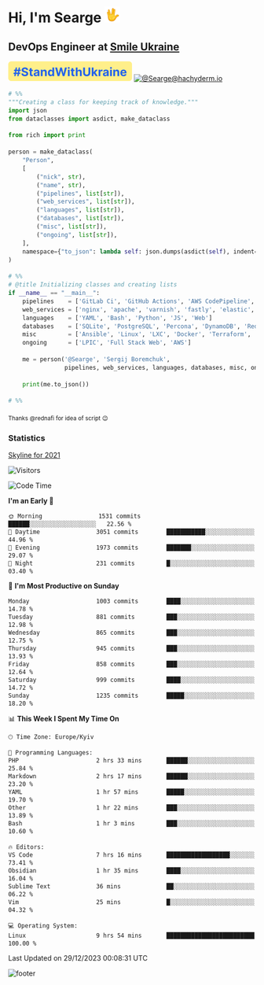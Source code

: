 # Hi, I'm Searge <img src="images/vulcan.webp" style="display: inline-block; margin: 0; height: 2rem" alt="Vulcan salute" />

## DevOps Engineer at [Smile Ukraine](https://smile-ukraine.com/en)

[![Stand With Ukraine](https://raw.githubusercontent.com/vshymanskyy/StandWithUkraine/main/badges/StandWithUkraine.svg)](https://stand-with-ukraine.pp.ua)
<a rel="me" href="https://hachyderm.io/@Searge">![@Searge@hachyderm.io](https://img.shields.io/badge/-@Searge-%232B90D9?logo=mastodon&logoColor=white)</a>

```python
# %%
"""Creating a class for keeping track of knowledge."""
import json
from dataclasses import asdict, make_dataclass

from rich import print

person = make_dataclass(
    "Person",
    [
        ("nick", str),
        ("name", str),
        ("pipelines", list[str]),
        ("web_services", list[str]),
        ("languages", list[str]),
        ("databases", list[str]),
        ("misc", list[str]),
        ("ongoing", list[str]),
    ],
    namespace={"to_json": lambda self: json.dumps(asdict(self), indent=4)},
)

# %%
# @title Initializing classes and creating lists
if __name__ == "__main__":
    pipelines    = ['GitLab Ci', 'GitHub Actions', 'AWS CodePipeline', 'Jenkins']
    web_services = ['nginx', 'apache', 'varnish', 'fastly', 'elastic', 'solr']
    languages    = ['YAML', 'Bash', 'Python', 'JS', 'Web']
    databases    = ['SQLite', 'PostgreSQL', 'Percona', 'DynamoDB', 'Redis']
    misc         = ['Ansible', 'Linux', 'LXC', 'Docker', 'Terraform', 'AWS']
    ongoing      = ['LPIC', 'Full Stack Web', 'AWS']

    me = person('@Searge', 'Sergij Boremchuk',
                pipelines, web_services, languages, databases, misc, ongoing)

    print(me.to_json())

# %%

```

<sub>Thanks @rednafi for idea of script :wink:</sub>

### Statistics

[Skyline for 2021](https://skyline.github.com/Searge/2021)

![Visitors](https://komarev.com/ghpvc/?username=searge&label=Profile%20views&color=0e75b6&style=flat) 
<!--START_SECTION:waka-->
![Code Time](http://img.shields.io/badge/Code%20Time-2%2C379%20hrs%2027%20mins-blue)

**I'm an Early 🐤** 

```text
🌞 Morning                1531 commits        ██████░░░░░░░░░░░░░░░░░░░   22.56 % 
🌆 Daytime                3051 commits        ███████████░░░░░░░░░░░░░░   44.96 % 
🌃 Evening                1973 commits        ███████░░░░░░░░░░░░░░░░░░   29.07 % 
🌙 Night                  231 commits         █░░░░░░░░░░░░░░░░░░░░░░░░   03.40 % 
```
📅 **I'm Most Productive on Sunday** 

```text
Monday                   1003 commits        ████░░░░░░░░░░░░░░░░░░░░░   14.78 % 
Tuesday                  881 commits         ███░░░░░░░░░░░░░░░░░░░░░░   12.98 % 
Wednesday                865 commits         ███░░░░░░░░░░░░░░░░░░░░░░   12.75 % 
Thursday                 945 commits         ███░░░░░░░░░░░░░░░░░░░░░░   13.93 % 
Friday                   858 commits         ███░░░░░░░░░░░░░░░░░░░░░░   12.64 % 
Saturday                 999 commits         ████░░░░░░░░░░░░░░░░░░░░░   14.72 % 
Sunday                   1235 commits        █████░░░░░░░░░░░░░░░░░░░░   18.20 % 
```


📊 **This Week I Spent My Time On** 

```text
🕑︎ Time Zone: Europe/Kyiv

💬 Programming Languages: 
PHP                      2 hrs 33 mins       ██████░░░░░░░░░░░░░░░░░░░   25.84 % 
Markdown                 2 hrs 17 mins       ██████░░░░░░░░░░░░░░░░░░░   23.20 % 
YAML                     1 hr 57 mins        █████░░░░░░░░░░░░░░░░░░░░   19.70 % 
Other                    1 hr 22 mins        ███░░░░░░░░░░░░░░░░░░░░░░   13.89 % 
Bash                     1 hr 3 mins         ███░░░░░░░░░░░░░░░░░░░░░░   10.60 % 

🔥 Editors: 
VS Code                  7 hrs 16 mins       ██████████████████░░░░░░░   73.41 % 
Obsidian                 1 hr 35 mins        ████░░░░░░░░░░░░░░░░░░░░░   16.04 % 
Sublime Text             36 mins             ██░░░░░░░░░░░░░░░░░░░░░░░   06.22 % 
Vim                      25 mins             █░░░░░░░░░░░░░░░░░░░░░░░░   04.32 % 

💻 Operating System: 
Linux                    9 hrs 54 mins       █████████████████████████   100.00 % 
```


 Last Updated on 29/12/2023 00:08:31 UTC
<!--END_SECTION:waka-->

![footer](https://capsule-render.vercel.app/api?type=waving&color=gradient&customColorList=14,21&height=82&section=footer)
